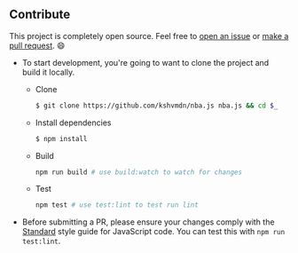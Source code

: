 ## Contribute

This project is completely open source. Feel free to [open an issue](https://github.com/kshvmdn/nba.js/issues) or [make a pull request](https://github.com/kshvmdn/nba.js/pulls). :smile:

- To start development, you're going to want to clone the project and build it locally.

  + Clone

    ```sh
    $ git clone https://github.com/kshvmdn/nba.js nba.js && cd $_
    ```

  + Install dependencies

    ```sh
    $ npm install
    ```

  + Build

    ```sh
    npm run build # use build:watch to watch for changes
    ```

  + Test

    ```sh
    npm test # use test:lint to test run lint
    ```

- Before submitting a PR, please ensure your changes comply with the [Standard](https://github.com/feross/standard) style guide for JavaScript code. You can test this with `npm run test:lint`.

